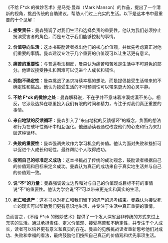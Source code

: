 《不给 F*ck 的微妙艺术》是马克·曼森（Mark Manson）的作品，提出了一个清新的视角，挑战传统的自助建议，帮助人们过上充实的生活。以下是这本书中最重要的十个见解：

1. **接受责任**：曼森强调了对我们生活和选择负责的重要性。他认为我们必须停止扮演受害者的角色，而是专注于我们能够控制的事情。

2. **价值导向生活**：这本书鼓励读者找出他们的核心价值观，并优先考虑真正对他们重要的事情。曼森建议专注于几个重要的价值观可以让生活更有意义。

3. **痛苦的重要性**：与普遍看法相反，曼森认为痛苦和苦难是生活中不可避免的部分。他建议接受挣扎和困难可以促进个人成长和韧性。

4. **拥抱不确定性**：曼森挑战了追求持续幸福的想法，而是提倡接受生活带来的不确定性和挑战。他认为接受生活的不可预测性可以带来更大的心灵平静。

5. **不给 F*ck 的微妙之处**：曼森解释说，不在乎并不意味着冷漠或漠不关心。相反，它涉及选择在哪里投入我们有限的时间和精力，专注于对我们真正重要的事情。

6. **来自地狱的反馈循环**：曼森引入了“来自地狱的反馈循环”的概念，负面的想法和行为在破坏性循环中相互强化。他鼓励读者通过改变他们的心态和行为来打破这种循环。

7. **失败的重要性**：曼森强调失败作为学习机会的价值。他认为面对失败和挫折可以促进个人成长和韧性，最终帮助个人取得成功。

8. **按照自己的标准定义成功**：这本书挑战了传统的成功观念，鼓励读者根据自己的价值观和目标来定义成功。曼森认为真正的成功来自于真实地生活并与自己的价值观一致。

9. **说“不”的力量**：曼森强调设立边界和对与自己的价值观或目标不符的事情说“不”的重要性。他认为学会说“不”可以带来更充实和真实的生活。

10. **死亡和遗产**：这本书以对死亡和我们留下的遗产的思考结束。曼森认为接受死亡的现实可以帮助我们更有意识地生活，并专注于生活中真正重要的事情。

总而言之，《不给 F*ck 的微妙艺术》提供了一个发人深省且非传统的方式来过上充实的生活。通过承担责任、定义价值观、接受痛苦和不确定性，并专注于个人成长，读者可以培养更有意义和真实的存在。曼森的见解挑战读者重新思考他们对成功、失败和幸福的看法，最终鼓励他们按照自己真正的价值观和优先事项生活。